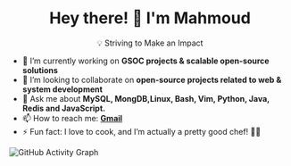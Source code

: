<h1 align="center">Hey there! 👋 I'm Mahmoud</h1>


<p align="center">
💡 Striving to Make an Impact
</p>



- 🔭 I’m currently working on **GSOC projects & scalable open-source solutions**  
- 👯 I’m looking to collaborate on **open-source projects related to web & system development**  
- 💬 Ask me about **MySQL, MongDB,Linux, Bash, Vim, Python, Java, Redis and JavaScript.**
- 📫 How to reach me: **[Gmail](mahmoudnasser1561@gmail.com)**
- ⚡ Fun fact: I love to cook, and I’m actually a pretty good chef! 🍳🔥

![GitHub Activity Graph](https://github-readme-activity-graph.vercel.app/graph?username=mahmoudnasser1561&theme=github)


